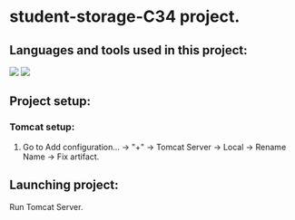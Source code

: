 # student-storage-C34 project.

## Languages and tools used in this project:
<img src="https://img.shields.io/badge/java-%23ED8B00.svg?&style=for-the-badge&logo=java&logoColor=white"/> <img src="https://img.shields.io/badge/git%20-%23F05033.svg?&style=for-the-badge&logo=git&logoColor=white"/>

## Project setup:

### Tomcat setup:
1. Go to Add configuration... -> "+" -> Tomcat Server -> Local -> Rename Name -> Fix artifact.

## Launching project:
Run Tomcat Server.

